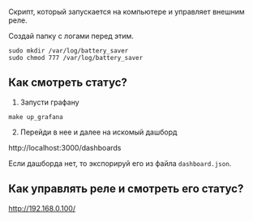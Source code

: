 Скрипт, который запускается на компьютере и управляет внешним реле.

Создай папку с логами перед этим.

```
sudo mkdir /var/log/battery_saver
sudo chmod 777 /var/log/battery_saver
```

## Как смотреть статус?

1. Запусти графану
```
make up_grafana
```

2. Перейди в нее и далее на искомый дашборд

http://localhost:3000/dashboards

Если дашборда нет, то экспорируй его из файла `dashboard.json`.

## Как управлять реле и смотреть его статус?

http://192.168.0.100/
